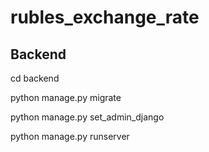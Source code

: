 # rubles_exchange_rate

<h2>Backend</h2>

<p>cd backend</p>
<p>python manage.py migrate</p>
<p>python manage.py set_admin_django</p>
<p>python manage.py runserver</p>

